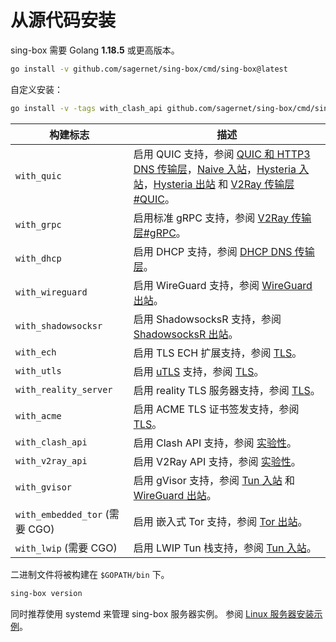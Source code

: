 # 从源代码安装

sing-box 需要 Golang **1.18.5** 或更高版本。

```bash
go install -v github.com/sagernet/sing-box/cmd/sing-box@latest
```

自定义安装：

```bash
go install -v -tags with_clash_api github.com/sagernet/sing-box/cmd/sing-box@latest
```

| 构建标志                         | 描述                                                                                                                                                                                                                                                                      |
|------------------------------|-------------------------------------------------------------------------------------------------------------------------------------------------------------------------------------------------------------------------------------------------------------------------|
| `with_quic`                  | 启用 QUIC 支持，参阅 [QUIC 和 HTTP3 DNS 传输层](/configuration/dns/server)，[Naive 入站](/configuration/inbound/naive)，[Hysteria 入站](/configuration/inbound/hysteria)，[Hysteria 出站](/configuration/outbound/hysteria) 和 [V2Ray 传输层#QUIC](/configuration/shared/v2ray-transport#quic)。 |
| `with_grpc`                  | 启用标准 gRPC 支持，参阅 [V2Ray 传输层#gRPC](/configuration/shared/v2ray-transport#grpc)。                                                                                                                                                                                           |
| `with_dhcp`                  | 启用 DHCP 支持，参阅 [DHCP DNS 传输层](/configuration/dns/server)。                                                                                                                                                                                                                |
| `with_wireguard`             | 启用 WireGuard 支持，参阅 [WireGuard 出站](/configuration/outbound/wireguard)。                                                                                                                                                                                                   |
| `with_shadowsocksr`          | 启用 ShadowsocksR 支持，参阅 [ShadowsocksR 出站](/configuration/outbound/shadowsocksr)。                                                                                                                                                                                          |
| `with_ech`                   | 启用 TLS ECH 扩展支持，参阅 [TLS](/configuration/shared/tls#ech)。                                                                                                                                                                                                                |
| `with_utls`                  | 启用 [uTLS](https://github.com/refraction-networking/utls) 支持，参阅 [TLS](/configuration/shared/tls#utls)。                                                                                                                                                                   |
| `with_reality_server`        | 启用 reality TLS 服务器支持，参阅 [TLS](/configuration/shared/tls)。                                                                                                                                                                                                               |
| `with_acme`                  | 启用 ACME TLS 证书签发支持，参阅 [TLS](/configuration/shared/tls)。                                                                                                                                                                                                                 |
| `with_clash_api`             | 启用 Clash API 支持，参阅 [实验性](/configuration/experimental#clash-api-fields)。                                                                                                                                                                                                 |
| `with_v2ray_api`             | 启用 V2Ray API 支持，参阅 [实验性](/configuration/experimental#v2ray-api-fields)。                                                                                                                                                                                                 |
| `with_gvisor`                | 启用 gVisor 支持，参阅 [Tun 入站](/configuration/inbound/tun#stack) 和 [WireGuard 出站](/configuration/outbound/wireguard#system_interface)。                                                                                                                                        |
| `with_embedded_tor` (需要 CGO) | 启用 嵌入式 Tor 支持，参阅 [Tor 出站](/configuration/outbound/tor)。                                                                                                                                                                                                                 |
| `with_lwip` (需要 CGO)         | 启用 LWIP Tun 栈支持，参阅 [Tun 入站](/configuration/inbound/tun#stack)。                                                                                                                                                                                                          |

二进制文件将被构建在 `$GOPATH/bin` 下。

```bash
sing-box version
```

同时推荐使用 systemd 来管理 sing-box 服务器实例。
参阅 [Linux 服务器安装示例](./examples/linux-server-installation)。